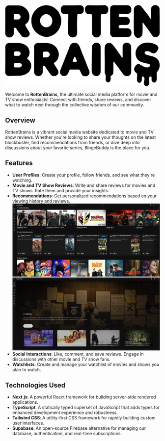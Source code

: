 ![RottenBrains Logo](public/assets/images/logo-text.png)

Welcome to **RottenBrains**, the ultimate social media platform for movie and TV show enthusiasts! Connect with friends, share reviews, and discover what to watch next through the collective wisdom of our community.

## Overview

RottenBrains is a vibrant social media website dedicated to movie and TV show reviews. Whether you're looking to share your thoughts on the latest blockbuster, find recommendations from friends, or dive deep into discussions about your favorite series, BingeBuddy is the place for you.

## Features

- **User Profiles**: Create your profile, follow friends, and see what they're watching.
- **Movie and TV Show Reviews**: Write and share reviews for movies and TV shows. Rate them and provide your insights.
- **Recommendations**: Get personalized recommendations based on your viewing history and reviews.
  ![Home Page](public/assets/images/home_page_screen.png)
  ![Explore Page](public/assets/images/explore_page_screen.png)
- **Social Interactions**: Like, comment, and save reviews. Engage in discussions with other movie and TV show fans.
- **Watchlists**: Create and manage your watchlist of movies and shows you plan to watch.

## Technologies Used

- **Next.js**: A powerful React framework for building server-side rendered applications.
- **TypeScript**: A statically typed superset of JavaScript that adds types for enhanced development experience and robustness.
- **Tailwind CSS**: A utility-first CSS framework for rapidly building custom user interfaces.
- **Supabase**: An open-source Firebase alternative for managing our database, authentication, and real-time subscriptions.
